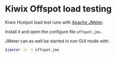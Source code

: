 # Kiwix Offspot load testing

Kiwix Hostpot load test runs with [Apache JMeter](https://jmeter.apache.org/).

Install it and open the configure file `offspot.jmx`.

JMeter can as well be started in non GUI mode with:
```bash
$jmeter -n -t offspot.jmx
```
